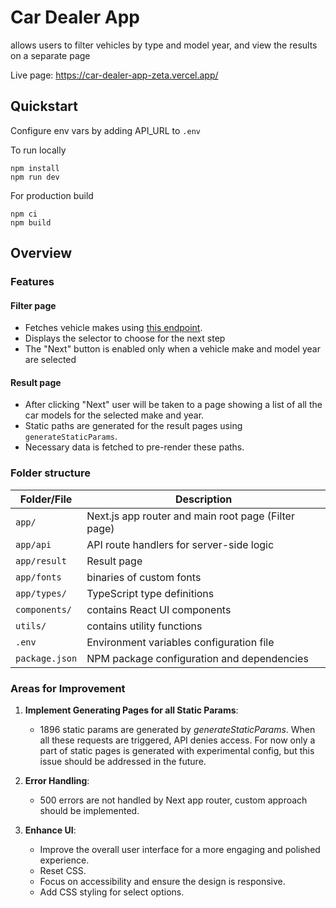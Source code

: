 # Car Dealer App

allows users to filter vehicles by type and model year, and view the results on a separate page

Live page: https://car-dealer-app-zeta.vercel.app/

## Quickstart

Configure env vars by adding API_URL to `.env`

To run locally

```shell
npm install
npm run dev
```

For production build

```shell
npm ci
npm build
```

## Overview

### Features

#### Filter page

- Fetches vehicle makes using
  [this endpoint](https://vpic.nhtsa.dot.gov/api/vehicles/GetMakesForVehicleType/car?format=json).
- Displays the selector to choose for the next step
- The "Next" button is enabled only when a vehicle make and model year are selected

#### Result page

- After clicking "Next" user will be taken to a page showing a list of all the car models for the selected make and year.
- Static paths are generated for the result pages using `generateStaticParams`.
- Necessary data is fetched to pre-render these paths.

### Folder structure

| Folder/File    | Description                                         |
| -------------- | --------------------------------------------------- |
| `app/`         | Next.js app router and main root page (Filter page) |
| `app/api`      | API route handlers for server-side logic            |
| `app/result`   | Result page                                         |
| `app/fonts`    | binaries of custom fonts                            |
| `app/types/`   | TypeScript type definitions                         |
| `components/`  | contains React UI components                        |
| `utils/`       | contains utility functions                          |
| `.env`         | Environment variables configuration file            |
| `package.json` | NPM package configuration and dependencies          |

### Areas for Improvement

1. **Implement Generating Pages for all Static Params**:

   - 1896 static params are generated by _generateStaticParams_. When all these requests are triggered, API denies access. For now only a part of static pages is generated with experimental config, but this issue should be addressed in the future.

2. **Error Handling**:

   - 500 errors are not handled by Next app router, custom approach should be implemented.

3. **Enhance UI**:
   - Improve the overall user interface for a more engaging and polished experience.
   - Reset CSS.
   - Focus on accessibility and ensure the design is responsive.
   - Add CSS styling for select options.
